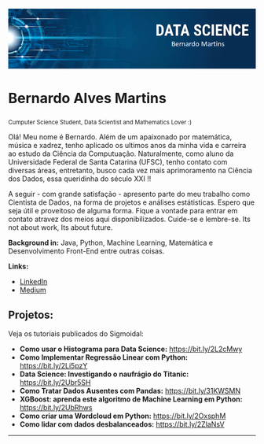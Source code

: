 

<p align="center">
  <img src="banner.png" >
</p>

# Bernardo Alves Martins
<sub>Cumputer Science Student, Data Scientist and Mathematics Lover :)</sub>

Olá! Meu nome é Bernardo. Além de um apaixonado por matemática, música e xadrez, tenho aplicado os ultimos anos da minha vida e carreira ao estudo da Ciência da Computuação. Naturalmente, como aluno da Universidade Federal de Santa Catarina (UFSC), tenho contato com diversas áreas, entretanto, busco cada vez mais aprimoramento na Ciência dos Dados, essa queridinha do século XXI !!

A seguir - com grande satisfação - apresento parte do meu trabalho como Cientista de Dados, na forma de projetos e análises estátisticas. Espero que seja útil e proveitoso de alguma forma. Fique a vontade para entrar em contato atravez dos meios aqui disponibilizados. Cuide-se e lembre-se. Its not about work, Its about future.


**Background in:** Java, Python, Machine Learning, Matemática e Desenvolvimento Front-End entre outras coisas.

**Links:**
* [LinkedIn](https://www.linkedin.com/in/bernardo8768)
* [Medium](https://www.medium.com)


## Projetos:
Veja os tutoriais publicados do Sigmoidal:

* **Como usar o Histograma para Data Science:** https://bit.ly/2L2cMwy
* **Como Implementar Regressão Linear com Python:** https://bit.ly/2Li5pzY
* **Data Science: Investigando o naufrágio do Titanic:** https://bit.ly/2Ubr5SH
* **Como Tratar Dados Ausentes com Pandas:** https://bit.ly/31KWSMN
* **XGBoost: aprenda este algoritmo de Machine Learning em Python:** https://bit.ly/2UbRhws
* **Como criar uma Wordcloud em Python:** https://bit.ly/2OxsphM
* **Como lidar com dados desbalanceados:** https://bit.ly/2ZlaNsV

---




